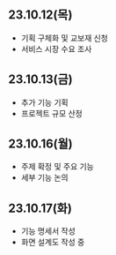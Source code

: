 ## 23.10.12(목)

- 기획 구체화 및 교보재 신청
- 서비스 시장 수요 조사

## 23.10.13(금)

- 추가 기능 기획
- 프로젝트 규모 산정

## 23.10.16(월)

- 주제 확정 및 주요 기능
- 세부 기능 논의

## 23.10.17(화)

- 기능 명세서 작성
- 화면 설계도 작성 중
